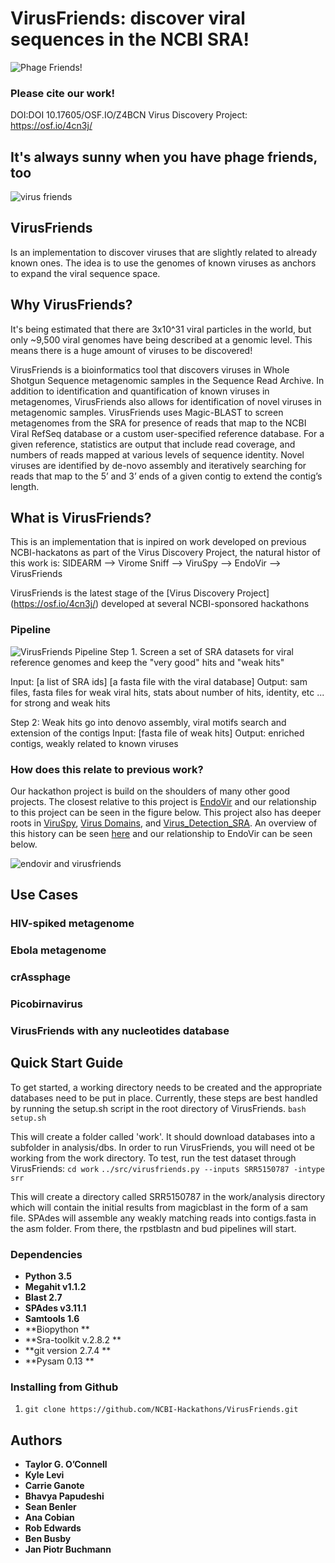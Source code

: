 
# VirusFriends: discover viral sequences in the NCBI SRA!
![Phage Friends!](images/friends.png)

### Please cite our work! 
DOI:DOI 10.17605/OSF.IO/Z4BCN 
Virus Discovery Project: https://osf.io/4cn3j/

## It's always sunny when you have phage friends, too

![virus friends](images/phagefriends2.png)

## VirusFriends 
Is an implementation to discover viruses that are slightly related to already known ones. The idea is to use the genomes of known viruses as anchors to expand the viral sequence space. 

## Why VirusFriends?
It's being estimated that there are 3x10^31 viral particles in the world, but only ~9,500 viral genomes have being described at a genomic level. This means there is a huge amount of viruses to be discovered! 

VirusFriends is a bioinformatics tool that discovers viruses in Whole Shotgun Sequence metagenomic samples in the Sequence Read Archive.  In addition to identification and quantification of known viruses in metagenomes, VirusFriends also allows for identification of novel viruses in metagenomic samples. VirusFriends uses Magic-BLAST to screen metagenomes from the SRA for presence of reads that map to the NCBI Viral RefSeq database or a custom user-specified reference database. For a given reference, statistics are output that include read coverage, and numbers of reads mapped at various levels of sequence identity. Novel viruses are identified by de-novo assembly and iteratively searching for reads that map to the 5’ and 3’ ends of a given contig to extend the contig’s length.

## What is VirusFriends?

This is an implementation that is inpired on work developed on previous NCBI-hackatons as part of the Virus Discovery Project, the natural histor of this work is: SIDEARM --> Virome Sniff --> ViruSpy --> EndoVir --> VirusFriends

VirusFriends is the latest stage of the [Virus Discovery Project] (https://osf.io/4cn3j/) developed at several NCBI-sponsored hackathons 

### Pipeline 

![VirusFriends Pipeline](images/Workflow.png)
Step 1. Screen a set of SRA datasets for viral reference genomes and keep the "very good" hits and "weak hits"

Input: [a list of SRA ids] [a fasta file with the viral database]
Output: sam files, fasta files for weak viral hits, stats about number of hits, identity, etc ... for strong and weak hits

Step 2: Weak hits go into denovo assembly, viral motifs search and extension of the contigs
Input: [fasta file of weak hits]
Output: enriched contigs, weakly related to known viruses

### How does this relate to previous work?

Our hackathon project is build on the shoulders of many other good projects. The closest relative to this project is [EndoVir](https://github.com/NCBI-Hackathons/EndoVir/tree/master) and our relationship to this project can be seen in the figure below. This project also has deeper roots in [ViruSpy](https://github.com/NCBI-Hackathons/ViruSpy/tree/master), [Virus Domains](
https://github.com/NCBI-Hackathons/Virus_Domains/tree/master), and [Virus_Detection_SRA](https://github.com/NCBI-Hackathons/Virus_Detection_SRA/tree/master). An overview of this history can be seen [here](https://osf.io/4cn3j/) and our relationship to EndoVir can be seen below.

![endovir and virusfriends](images/EndoVir_VirusFriends.png)


## Use Cases

### HIV-spiked metagenome

### Ebola metagenome 

### crAssphage

### Picobirnavirus

### VirusFriends with any nucleotides database



## Quick Start Guide ##
To get started, a working directory needs to be created and the appropriate databases need to be put in place. Currently, these steps are best handled by running the setup.sh script in the root directory of VirusFriends.
`bash setup.sh`

This will create a folder called 'work'. It should download databases into a subfolder in analysis/dbs. In order to run VirusFriends, you will need ot be working from the work directory. To test, run the test dataset through VirusFriends:
`cd work`
`../src/virusfriends.py --inputs SRR5150787 -intype srr`

This will create a directory called SRR5150787 in the work/analysis directory which will contain the initial results from magicblast in the form of a sam file. SPAdes will assemble any weakly matching reads into contigs.fasta in the asm folder. From there, the rpstblastn and bud pipelines will start.



### Dependencies ###

* **Python 3.5**
* **Megahit v1.1.2**
* **Blast 2.7**
* **SPAdes v3.11.1**
* **Samtools 1.6**
* **Biopython **
* **Sra-toolkit v.2.8.2 **
* **git version 2.7.4 **
* **Pysam 0.13 **

### Installing <this software> from Github

1. `git clone https://github.com/NCBI-Hackathons/VirusFriends.git`

## Authors

* **Taylor G. O’Connell** 
* **Kyle Levi**
* **Carrie Ganote**
* **Bhavya Papudeshi**
* **Sean Benler**
* **Ana Cobian**
* **Rob Edwards**
* **Ben Busby**
* **Jan Piotr Buchmann** 
